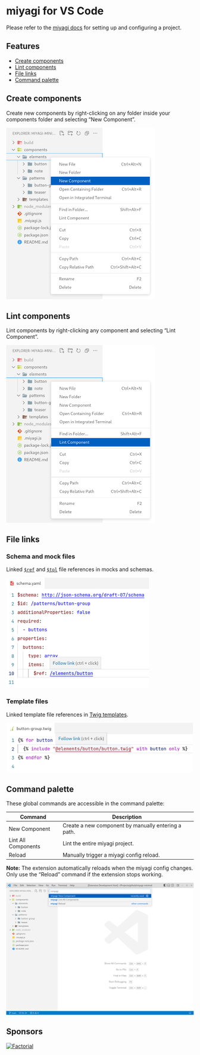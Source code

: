 # miyagi for VS Code

Please refer to the [miyagi docs](https://www.miyagi.dev/) for setting up and configuring a project.

## Features

* [Create components](#create-components)
* [Lint components](#lint-components)
* [File links](#file-links)
* [Command palette](#command-palette)

## Create components

Create new components by right-clicking on any folder inside your components folder and selecting “New Component”.

<img src="images/create.webp" alt="VS Code explorer context menu with the “New Component” entry highlighted." width="400">

## Lint components

Lint components by right-clicking any component and selecting “Lint Component”.

<img src="images/lint.webp" alt="VS Code explorer context menu with the “Lint Component” entry highlighted." width="400">

## File links

### Schema and mock files

Linked [`$ref`](https://docs.miyagi.dev/how-to/writing-mock-data/#referencing-other-mock-files) and [`$tpl`](https://docs.miyagi.dev/how-to/writing-mock-data/#referencing-template-files) file references in mocks and schemas.

<img src="images/schema.webp" alt="JSON schema file opened in VS Code with a $ref link underlined and with instructions on how to follow the link." width="384">

### Template files

Linked template file references in [Twig templates](https://twig.symfony.com/).

<img src="images/twig.webp" alt="Twig template file opened in VS Code with an include whose path is underlined and with instructions on how to follow the link." width="502">

## Command palette

These global commands are accessible in the command palette:

| Command             | Description                                         |
|---------------------|-----------------------------------------------------|
| New Component       | Create a new component by manually entering a path. |
| Lint All Components | Lint the entire miyagi project.                     |
| Reload              | Manually trigger a miyagi config reload.            |

**Note:** The extension automatically reloads when the miyagi config changes. Only use the “Reload” command if the extension stops working.

<img src="images/commands.webp" alt="VS Code window with an open command palette filtered to all available miyagi commands." width="946">

## Sponsors

<a href="https://factorial.io/">
  <img src="https://logo.factorial.io/color.png" width="40" height="56" alt="Factorial">
</a>
